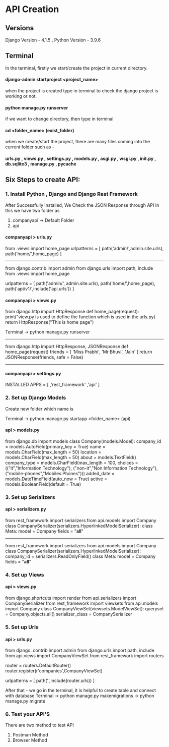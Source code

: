 # API Creation


## Versions
Django Version - 4.1.5
, Python Version - 3.9.6

## Terminal
In the terminal, firstly we start/create the project in current directory.
#### django-admin startproject <project_name>

when the project is created type in terminal to check the django project is working or not.
#### python manage.py runserver

if we want to change directory, then type in terminal
#### cd <folder_name> (exist_folder)

when we create/start the project, there are many files coming into the current folder such as -
#### urls.py , views.py , settings.py , models.py , asgi.py , wsgi.py , __init__.py , db.sqlite3 , manage.py , __pycache__

## Six Steps to create API:
### 1. Install Python , Django and Django Rest Framework
After Successfully Installed, We Check the JSON Response through API
In this we have two folder as
1. companyapi -> Default Folder
2. api

#### companyapi > urls.py
from .views import home_page
urlpatterns = [
    path('admin/',admin.site.urls),
    path('home/',home_page)
]

--------------------------------------------------------------------------------------------------------------------------

from django.contrib import admin
from django.urls import path, include
from .views import home_page

urlpatterns = [
    path('admin/', admin.site.urls),
    path('home/',home_page),
    path('api/v1/',include('api.urls'))
]

#### companyapi > views.py
from django.http import HttpResponse
def home_page(request):
    print("view.py is used to define the function which is used in the urls.py)
    return HttpResponse("This is home page")

Terminal -> python manage.py runserver

--------------------------------------------------------------------------------------------------------------------------

from django.http import HttpResponse, JSONResponse
def home_page(request)
    friends = [
        'Miss Prabhi',
        'Mr Bhuvi',
        'Jain'
    ]
    return JSONResponse(friends, safe = False)

--------------------------------------------------------------------------------------------------------------------------

#### companyapi > settings.py 
INSTALLED APPS = [
    ,'rest_framework'
    ,'api'
]


### 2. Set up Django Models
Create new folder which name is <api>

Terminal -> python manage.py startapp <folder_name> (api)

#### api > models.py
from django.db import models
class Company(models.Model):
    company_id = models.AutoField(primary_key = True)
    name = models.CharField(max_length = 50)
    location = models.CharField(max_length = 50)
    about = models.TextField()
    company_type = models.CharField(max_length = 100, choices = (("it","Information Technology"),
                                    ("non-it","Non Information Technology"),
                                    ("mobile-phones","Mobiles Phones")))
    added_date = models.DateTimeField(auto_now = True)
    active = models.BooleanField(default = True)


### 3. Set up Serializers
#### api > serializers.py
from rest_framework import serializers
from api.models import Company
class CompanySerializer(serializers.HyperlinkedModelSerializer):
    class Meta:
        model = Company
        fields = "__all__"

--------------------------------------------------------------------------------------------------------------------------

from rest_framework import serializers
from api.models import Company
class CompanySerializer(serializers.HyperlinkedModelSerializer):
    company_id = serializers.ReadOnlyField() 
    class Meta:
        model = Company
        fields = "__all__"


### 4. Set up Views
#### api > views.py
from django.shortcuts import render
from api.serializers import CompanySerializer
from rest_framework import viewsets
from api.models import Company
class CompanyViewSet(viewsets.ModelViewSet):
    queryset = Company.objects.all()
    serializer_class = CompanySerializer


### 5. Set up Urls
#### api > urls.py
from django. contrib import admin
from django.urls import path, include
from api.views import CompanyViewSet
from rest_framework import routers

router = routers.DefaultRouter()
router.register(r'companies',CompanyViewSet)

urlpatterns = [
    path('',include(router.urls))
]

After that - we go in the terminal, it is helpful to create table and connect with database
Terminal -> python manage.py makemigrations
         -> python manage.py migrate

### 6. Test your API'S
There are two method to test API
1. Postman Method
2. Browser Method
